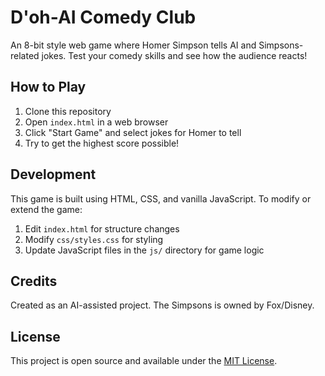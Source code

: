 # D'oh-AI Comedy Club

An 8-bit style web game where Homer Simpson tells AI and Simpsons-related jokes. Test your comedy skills and see how the audience reacts!

## How to Play

1. Clone this repository
2. Open `index.html` in a web browser
3. Click "Start Game" and select jokes for Homer to tell
4. Try to get the highest score possible!

## Development

This game is built using HTML, CSS, and vanilla JavaScript. To modify or extend the game:

1. Edit `index.html` for structure changes
2. Modify `css/styles.css` for styling
3. Update JavaScript files in the `js/` directory for game logic

## Credits

Created as an AI-assisted project. The Simpsons is owned by Fox/Disney.

## License

This project is open source and available under the [MIT License](LICENSE).